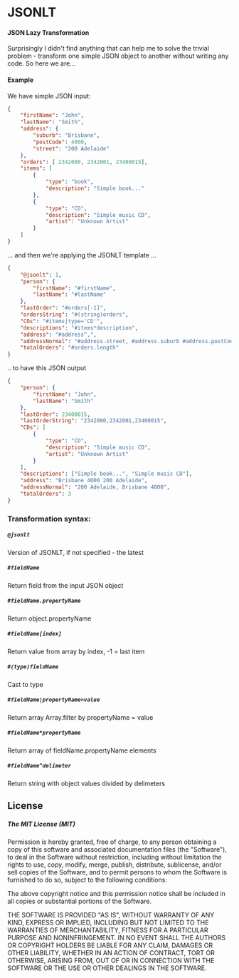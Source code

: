# JSONLT
#### JSON Lazy Transformation

Surprisingly I didn't find anything that can help me to solve the trivial problem - transform one simple JSON object to another without writing any code. So here we are...

#### Example
We have simple JSON input:

```json
{
	"firstName": "John",
	"lastName": "Smith",
	"address": {
		"suburb": "Brisbane",
		"postCode": 4000,
		"street": "200 Adelaide"
	},
	"orders": [ 2342000, 2342001, 23400015],
	"items": [
		{
			"type": "book",
			"description": "Simple book..."
		},
		{
			"type": "CD",
			"description": "Simple music CD",
			"artist": "Unknown Artist"
		}
	]
}
```

... and then we're applying the JSONLT template ... 

```json
{
	"@jsonlt": 1,
	"person": {
		"firstName": "#firstName",
		"lastName": "#lastName"
	},
	"lastOrder": "#orders[-1]",
	"ordersString": "#(string)orders",
	"CDs": "#items|type='CD'",
	"descriptions": "#items*description",
	"address": "#address^,",
	"addressNormal": "#address.street, #address.suburb #address.postCode",
	"totalOrders": "#orders.length"
}
```

.. to have this JSON output

```json
{
	"person": {
		"firstName": "John",
		"lastName": "Smith"
	},
	"lastOrder": 23400015,
	"lastOrderString": "2342000,2342001,23400015",
	"CDs": [
		{
			"type": "CD",
			"description": "Simple music CD",
			"artist": "Unknown Artist"
		}
	],
	"descriptions": ["Simple book...", "Simple music CD"],
	"address": "Brisbane 4000 200 Adelaide",
	"addressNormal": "200 Adelaide, Brisbane 4000",
	"totalOrders": 3
}
```

### Transformation syntax:
	
##### `@jsonlt`
Version of JSONLT, if not specified - the latest	
	
##### `#fieldName` 
Return field from the input JSON object

##### `#fieldName.propertyName`
Return object.propertyName

##### `#fieldName[index]`	
Return value from array by index, -1 = last item 

##### `#(type)fieldName`
Cast to type

##### `#fieldName|propertyName=value`
Return array Array.filter by propertyName = value

##### `#fieldName*propertyName`
Return array of fieldName.propertyName elements

##### `#fieldName^delimeter`
Return string with object values divided by delimeters



## License

##### The MIT License (MIT)

Permission is hereby granted, free of charge, to any person obtaining a copy of
this software and associated documentation files (the "Software"), to deal in
the Software without restriction, including without limitation the rights to
use, copy, modify, merge, publish, distribute, sublicense, and/or sell copies of
the Software, and to permit persons to whom the Software is furnished to do so,
subject to the following conditions:

The above copyright notice and this permission notice shall be included in all
copies or substantial portions of the Software.

THE SOFTWARE IS PROVIDED "AS IS", WITHOUT WARRANTY OF ANY KIND, EXPRESS OR
IMPLIED, INCLUDING BUT NOT LIMITED TO THE WARRANTIES OF MERCHANTABILITY, FITNESS
FOR A PARTICULAR PURPOSE AND NONINFRINGEMENT. IN NO EVENT SHALL THE AUTHORS OR
COPYRIGHT HOLDERS BE LIABLE FOR ANY CLAIM, DAMAGES OR OTHER LIABILITY, WHETHER
IN AN ACTION OF CONTRACT, TORT OR OTHERWISE, ARISING FROM, OUT OF OR IN
CONNECTION WITH THE SOFTWARE OR THE USE OR OTHER DEALINGS IN THE SOFTWARE.

